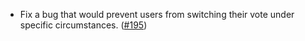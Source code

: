 - Fix a bug that would prevent users from switching their vote under specific circumstances.
  ([\#195](https://github.com/informalsystems/hydro/pull/195))
